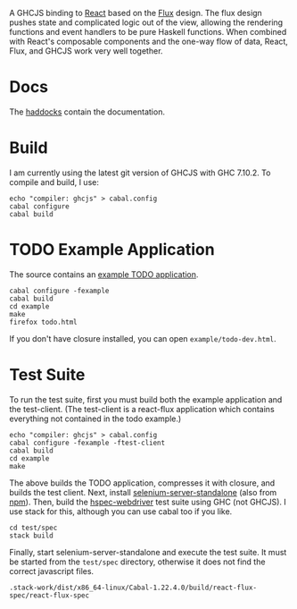 A GHCJS binding to [React](https://facebook.github.io/react/) based on the
[Flux](https://facebook.github.io/flux/) design.  The flux design pushes state and complicated logic
out of the view, allowing the rendering functions and event handlers to be pure Haskell functions.
When combined with React's composable components and the one-way flow of data, React, Flux, and
GHCJS work very well together.

# Docs

The [haddocks](https://hackage.haskell.org/package/react-flux) contain the documentation.

# Build

I am currently using the latest git version of GHCJS with GHC 7.10.2.  To compile and build, I use:

~~~
echo "compiler: ghcjs" > cabal.config
cabal configure
cabal build
~~~

# TODO Example Application

The source contains an [example TODO
application](https://bitbucket.org/wuzzeb/react-flux/src/tip/example/).

~~~
cabal configure -fexample
cabal build
cd example
make
firefox todo.html
~~~

If you don't have closure installed, you can open `example/todo-dev.html`.

# Test Suite

To run the test suite, first you must build both the example application and the test-client.  (The
test-client is a react-flux application which contains everything not contained in the todo
example.)

~~~
echo "compiler: ghcjs" > cabal.config
cabal configure -fexample -ftest-client
cabal build
cd example
make
~~~

The above builds the TODO application, compresses it with closure, and builds the test client.
Next, install [selenium-server-standalone](http://www.seleniumhq.org/download/) (also from
[npm](https://www.npmjs.com/package/selenium-server-standalone-jar)).  Then, build the
[hspec-webdriver](https://hackage.haskell.org/package/hspec-webdriver) test suite using GHC (not
GHCJS).  I use stack for this, although you can use cabal too if you like.

~~~
cd test/spec
stack build
~~~

Finally, start selenium-server-standalone and execute the test suite.  It must be started from the
`test/spec` directory, otherwise it does not find the correct javascript files.

~~~
.stack-work/dist/x86_64-linux/Cabal-1.22.4.0/build/react-flux-spec/react-flux-spec
~~~
